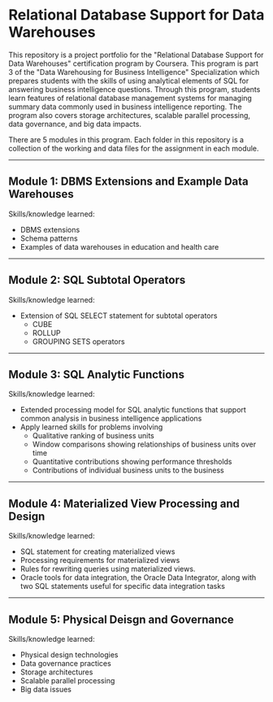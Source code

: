 # Relational Database Support for Data Warehouses

This repository is a project portfolio for the "Relational Database Support for Data Warehouses" certification program by Coursera. This program is part 3 of the "Data Warehousing for Business Intelligence" Specialization which prepares students with the skills of using analytical elements of SQL for answering business intelligence questions. Through this program, students learn features of relational database management systems for managing summary data commonly used in business intelligence reporting. The program also covers storage architectures, scalable parallel processing, data governance, and big data impacts.

There are 5 modules in this program. Each folder in this repository is a collection of the working and data files for the assignment in each module.

---

## Module 1: DBMS Extensions and Example Data Warehouses

Skills/knowledge learned:

- DBMS extensions
- Schema patterns
- Examples of data warehouses in education and health care

---

## Module 2: SQL Subtotal Operators

Skills/knowledge learned:

- Extension of SQL SELECT statement for subtotal operators
    - CUBE
    - ROLLUP
    - GROUPING SETS operators

---

## Module 3: SQL Analytic Functions

Skills/knowledge learned:

- Extended processing model for SQL analytic functions that support common analysis in business intelligence applications
- Apply learned skills for problems involving
    - Qualitative ranking of business units
    - Window comparisons showing relationships of business units over time
    - Quantitative contributions showing performance thresholds 
    - Contributions of individual business units to the business

---

## Module 4: Materialized View Processing and Design

Skills/knowledge learned:

- SQL statement for creating materialized views
- Processing requirements for materialized views
- Rules for rewriting queries using materialized views. 
- Oracle tools for data integration, the Oracle Data Integrator, along with two SQL statements useful for specific data integration tasks

---

## Module 5: Physical Deisgn and Governance

Skills/knowledge learned:

- Physical design technologies 
- Data governance practices
- Storage architectures
- Scalable parallel processing
- Big data issues